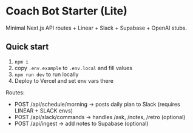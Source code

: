 # Coach Bot Starter (Lite)
Minimal Next.js API routes + Linear + Slack + Supabase + OpenAI stubs.

## Quick start
1) `npm i`
2) copy `.env.example` to `.env.local` and fill values
3) `npm run dev` to run locally
4) Deploy to Vercel and set env vars there

Routes:
- POST /api/schedule/morning  -> posts daily plan to Slack (requires LINEAR + SLACK envs)
- POST /api/slack/commands    -> handles /ask, /notes, /retro (optional)
- POST /api/ingest            -> add notes to Supabase (optional)
